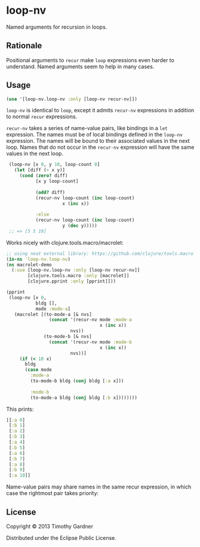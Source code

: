 # loop-nv

Named arguments for recursion in loops.

## Rationale

Positional arguments to <code>recur</code> make <code>loop</code> expressions even harder to understand.
Named arguments seem to help in many cases.

## Usage

```clojure
(use '[loop-nv.loop-nv :only [loop-nv recur-nv]])
```

<code>loop-nv</code> is identical to <code>loop</code>, except it admits <code>recur-nv</code> expressions in addition to normal <code>recur</code> expressions. 
 
<code>recur-nv</code> takes a series of name-value pairs, like bindings in a <code>let</code>
expression. The names must be of local bindings defined in the <code>loop-nv</code> expression. The names will be bound to their associated values in the next loop. Names that do not occur in the <code>recur-nv</code> expression will have the same values in the next loop. 

```clojure
 (loop-nv [x 0, y 10, loop-count 0]
   (let [diff (- x y)]
     (cond (zero? diff)
           [x y loop-count]
		       
           (odd? diff)
           (recur-nv loop-count (inc loop-count)
                     x (inc x))
		       
           :else
           (recur-nv loop-count (inc loop-count) 
                     y (dec y)))))
 ;; => [5 5 10]
```

Works nicely with clojure.tools.macro/macrolet:

```clojure
;; using neat external library: https://github.com/clojure/tools.macro
(in-ns 'loop-nv.loop-nv)
(ns macrolet-demo
  (:use [loop-nv.loop-nv :only [loop-nv recur-nv]]
        [clojure.tools.macro :only [macrolet]]
        [clojure.pprint :only [pprint]]))

(pprint
 (loop-nv [x 0,
           bldg [],
           mode :mode-a]
   (macrolet [(to-mode-a [& nvs]
                (concat '(recur-nv mode :mode-a
                                   x (inc x))
                        nvs))
              (to-mode-b [& nvs]
                (concat '(recur-nv mode :mode-b
                                   x (inc x))
                        nvs))]
     (if (< 10 x)
       bldg
       (case mode
         :mode-a
         (to-mode-b bldg (conj bldg [:a x]))
         
         :mode-b
         (to-mode-a bldg (conj bldg [:b x])))))))
```

This prints:

```clojure
[[:a 0]
 [:b 1]
 [:a 2]
 [:b 3]
 [:a 4]
 [:b 5]
 [:a 6]
 [:b 7]
 [:a 8]
 [:b 9]
 [:a 10]]
```

Name-value pairs may share names in the same recur expression, in which case the rightmost pair takes priority:






## License

Copyright © 2013 Timothy Gardner

Distributed under the Eclipse Public License.

